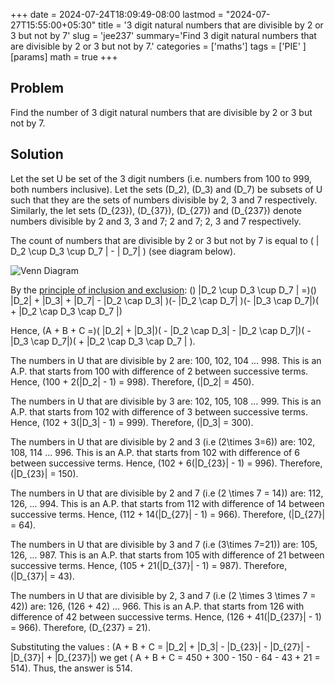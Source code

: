 +++
date = 2024-07-24T18:09:49-08:00
lastmod = "2024-07-27T15:55:00+05:30"
title = '3 digit natural numbers that are divisible by 2 or 3 but not by 7'
slug = 'jee237'
summary='Find 3 digit natural numbers that are divisible by 2 or 3 but not by 7.'
categories = ['maths']
tags = ['PIE' ]
[params]
  math = true
+++

## Problem 
Find the number of 3 digit natural numbers that are divisible by 2 or 3 but not by 7. 

## Solution

Let the set U be set of the 3 digit numbers (i.e. numbers from 100 to 999, both numbers inclusive). Let the sets \(D_2\), \(D_3\) and \(D_7\) be subsets of U such that they are the sets of numbers divisible by 2, 3 and 7 respectively. Similarly, the let sets \(D_{23}\), \(D_{37}\), \(D_{27}\) and \(D_{237}\) denote numbers divisible by 2 and 3, 3 and 7; 2 and 7; 2, 3 and 7 respectively. 

The count of numbers that are divisible by 2 or 3 but not by 7 is equal to \( | D_2 \cup D_3 \cup D_7 | - | D_7| \) (see diagram below). 

![Venn Diagram](/237venndiag.png)

By the [principle of inclusion and exclusion](https://en.wikipedia.org/wiki/Inclusion%E2%80%93exclusion_principle): \() |D_2 \cup D_3 \cup D_7 | =\)\() |D_2| + |D_3| + |D_7| - |D_2 \cap  D_3| \)\(- |D_2 \cap D_7| \)\(- |D_3 \cap D_7|\)\( + |D_2 \cap D_3 \cap D_7 |\)

Hence, \(A + B + C =\)\( |D_2| + |D_3|\)\(  - |D_2 \cap D_3| - |D_2 \cap D_7|\)\( - |D_3 \cap D_7|\)\( + |D_2 \cap D_3 \cap D_7 | \).


The numbers in U that are divisible by 2 are:
100, 102, 104 ... 998. This is an A.P. that starts from 100 with difference of 2 between successive terms. Hence, \(100 + 2(|D_2| - 1) = 998\). Therefore, \(|D_2| = 450\).

The numbers in U that are divisible by 3 are:
102, 105, 108 ... 999. This is an A.P. that starts from 102 with difference of 3 between successive terms. Hence, \(102 + 3(|D_3| - 1) = 999\). Therefore, \(|D_3| = 300\).

The numbers in U  that are divisible by 2 and 3 (i.e \(2\times 3=6\)) are: 102, 108, 114 ... 996. This is an A.P. that starts from 102 with difference of 6 between successive terms. Hence, \(102 + 6(|D_{23}| - 1) = 996\). Therefore, \(|D_{23}| = 150\).

The numbers in U   that are divisible by 2 and 7 (i.e \(2 \times 7 = 14\)) are:
112, 126, ... 994. This is an A.P. that starts from 112 with difference of 14 between successive terms. Hence, \(112 + 14(|D_{27}| - 1) = 966\). Therefore, \(|D_{27}| = 64\).

The numbers in U that are divisible by 3 and 7 (i.e \(3\times 7=21\)) are:
105, 126, ... 987. This is an A.P. that starts from 105 with difference of 21 between successive terms. Hence, \(105 + 21(|D_{37}| - 1) = 987\). Therefore, \(|D_{37}| = 43\).

The numbers in U  that are divisible by 2, 3 and 7 (i.e \(2 \times 3 \times 7 = 42\)) are:
 126, (126 + 42) ...  966. This is an A.P. that starts from 126 with difference of 42 between successive terms. Hence, \(126 + 41(|D_{237}| - 1) = 966\). Therefore, \(D_{237} = 21\).

Substituting the values : \(A + B + C = |D_2| + |D_3| - |D_{23}| - |D_{27}| - |D_{37}| + |D_{237}|\) we get \( A + B + C = 450 + 300 - 150 - 64 - 43 + 21 = 514\). Thus, the answer is 514.



